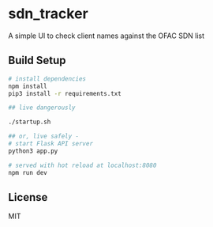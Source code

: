 # sdn_tracker

A simple UI to check client names against the OFAC SDN list

## Build Setup

``` bash
# install dependencies
npm install
pip3 install -r requirements.txt

## live dangerously

./startup.sh

## or, live safely -
# start Flask API server
python3 app.py

# served with hot reload at localhost:8080
npm run dev
```

## License
MIT